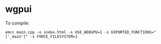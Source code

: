 # wgpui

To compile:

`emcc main.cpp -o index.html -s USE_WEBGPU=1 -s EXPORTED_FUNCTIONS="['_main']" -s FORCE_FILESYSTEM=1`